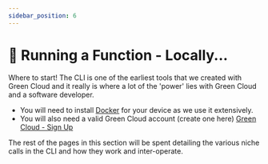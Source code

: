 ```yaml
---
sidebar_position: 6
---
```


# 🏃 Running a Function - Locally...

Where to start! The CLI is one of the earliest tools that we created with Green Cloud and it really is where a lot of the 'power' lies with Green Cloud and a software developer.

- You will need to install [Docker](https://www.docker.com/) for your device as we use it extensively.
- You will also need a valid Green Cloud account (create one here) [Green Cloud - Sign Up](https://app.greencloudcomputing.io/signup)

The rest of the pages in this section will be spent detailing the various niche calls in the CLI and how they work and inter-operate.
